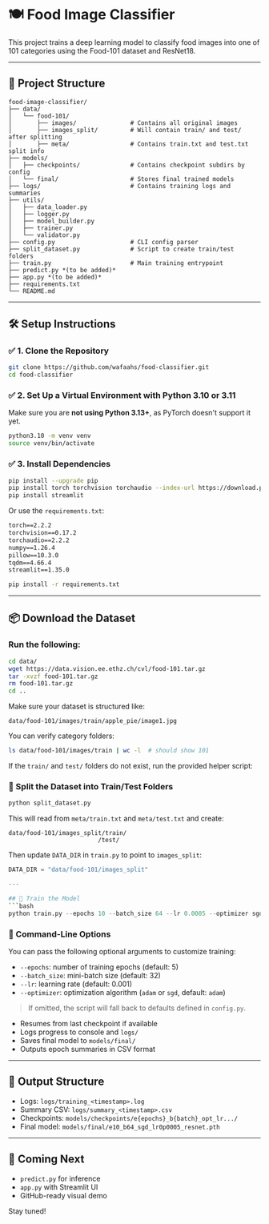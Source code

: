 # 🍽️ Food Image Classifier

This project trains a deep learning model to classify food images into one of 101 categories using the Food-101 dataset and ResNet18.

---

## 📁 Project Structure
```
food-image-classifier/
├── data/
│   └── food-101/
│       ├── images/               # Contains all original images
│       ├── images_split/         # Will contain train/ and test/ after splitting
│       ├── meta/                 # Contains train.txt and test.txt split info
├── models/
│   ├── checkpoints/              # Contains checkpoint subdirs by config
│   └── final/                    # Stores final trained models
├── logs/                         # Contains training logs and summaries
├── utils/
│   ├── data_loader.py
│   ├── logger.py
│   ├── model_builder.py
│   ├── trainer.py
│   └── validator.py
├── config.py                     # CLI config parser
├── split_dataset.py              # Script to create train/test folders
├── train.py                      # Main training entrypoint
├── predict.py *(to be added)*
├── app.py *(to be added)*
├── requirements.txt
└── README.md
```

---

## 🛠️ Setup Instructions

### ✅ 1. Clone the Repository
```bash
git clone https://github.com/wafaahs/food-classifier.git
cd food-classifier
```

### ✅ 2. Set Up a Virtual Environment with Python 3.10 or 3.11
Make sure you are **not using Python 3.13+**, as PyTorch doesn't support it yet.

```bash
python3.10 -m venv venv
source venv/bin/activate
```

### ✅ 3. Install Dependencies
```bash
pip install --upgrade pip
pip install torch torchvision torchaudio --index-url https://download.pytorch.org/whl/cpu
pip install streamlit
```

Or use the `requirements.txt`:
```txt
torch==2.2.2
torchvision==0.17.2
torchaudio==2.2.2
numpy==1.26.4
pillow==10.3.0
tqdm==4.66.4
streamlit==1.35.0
```

```bash
pip install -r requirements.txt
```

---

## 📦 Download the Dataset

### Run the following:
```bash
cd data/
wget https://data.vision.ee.ethz.ch/cvl/food-101.tar.gz
tar -xvzf food-101.tar.gz
rm food-101.tar.gz
cd ..
```

Make sure your dataset is structured like:
```
data/food-101/images/train/apple_pie/image1.jpg
```

You can verify category folders:
```bash
ls data/food-101/images/train | wc -l  # should show 101
```

If the `train/` and `test/` folders do not exist, run the provided helper script:

### 🧩 Split the Dataset into Train/Test Folders
```bash
python split_dataset.py
```
This will read from `meta/train.txt` and `meta/test.txt` and create:
```
data/food-101/images_split/train/
                         /test/
```

Then update `DATA_DIR` in `train.py` to point to `images_split`:
```python
DATA_DIR = "data/food-101/images_split"

---

## 🚀 Train the Model
```bash
python train.py --epochs 10 --batch_size 64 --lr 0.0005 --optimizer sgd
```
### 🔧 Command-Line Options
You can pass the following optional arguments to customize training:

- `--epochs`: number of training epochs (default: 5)
- `--batch_size`: mini-batch size (default: 32)
- `--lr`: learning rate (default: 0.001)
- `--optimizer`: optimization algorithm (`adam` or `sgd`, default: `adam`)

> If omitted, the script will fall back to defaults defined in `config.py`.

- Resumes from last checkpoint if available
- Logs progress to console and `logs/`
- Saves final model to `models/final/`
- Outputs epoch summaries in CSV format

---

## 📅 Output Structure
- Logs: `logs/training_<timestamp>.log`
- Summary CSV: `logs/summary_<timestamp>.csv`
- Checkpoints: `models/checkpoints/e{epochs}_b{batch}_opt_lr.../`
- Final model: `models/final/e10_b64_sgd_lr0p0005_resnet.pth`

---

## 🧪 Coming Next
- `predict.py` for inference
- `app.py` with Streamlit UI
- GitHub-ready visual demo


Stay tuned!
